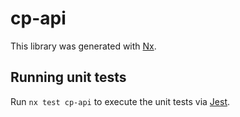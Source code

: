 # cp-api

This library was generated with [Nx](https://nx.dev).

## Running unit tests

Run `nx test cp-api` to execute the unit tests via [Jest](https://jestjs.io).
